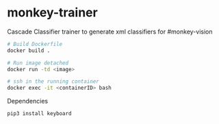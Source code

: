 # monkey-trainer
Cascade Classifier trainer to generate xml classifiers for #monkey-vision





```bash
# Build Dockerfile
docker build .

# Run image detached
docker run -td <image>

# ssh in the running container
docker exec -it <containerID> bash

```




Dependencies

```
pip3 install keyboard
```